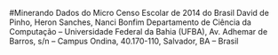 #Minerando Dados do Micro Censo Escolar de 2014 do Brasil
David de Pinho, Heron Sanches, Nanci Bonfim
Departamento de Ciência da Computação – Universidade Federal da Bahia (UFBA), Av. Adhemar de Barros, s/n – Campus Ondina, 40.170-110, Salvador, BA – Brasil

 
